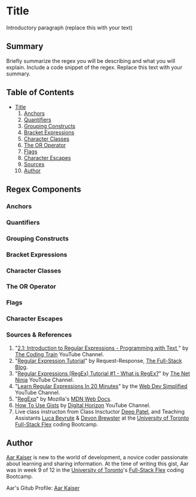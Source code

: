 # Title

Introductory paragraph (replace this with your text)

## Summary

Briefly summarize the regex you will be describing and what you will explain. Include a code snippet of the regex. Replace this text with your summary.

## Table of Contents

- [Title](#title)
    1. [Anchors](#anchors)
    2. [Quantifiers](#quantifiers)
    3. [Grouping Constructs](#grouping-constructs)
    4. [Bracket Expressions](#bracket-expressions)
    5. [Character Classes](#character-classes)
    6. [The OR Operator](#the-or-operator)
    7. [Flags](#flags)
    8. [Character Escapes](#character-escapes)
    9. [Sources](#sources-&-references)
    10. [Author](#author)

## Regex Components

### Anchors

### Quantifiers

### Grouping Constructs

### Bracket Expressions

### Character Classes

### The OR Operator

### Flags

### Character Escapes

### Sources & References
1.  "[2.1: Introduction to Regular Expressions - Programming with Text ](https://www.youtube.com/watch?v=7DG3kCDx53c)" by [The Coding Train](https://www.youtube.com/channel/UCvjgXvBlbQiydffZU7m1_aw) YouTube Channel.
2.  "[Regular Expression Tutorial](https://coding-boot-camp.github.io/full-stack/computer-science/regex-tutorial)" by Request-Response, [The Full-Stack Blog](https://coding-boot-camp.github.io/full-stack/).
3.  "[Regular Expressions (RegEx) Tutorial #1 - What is RegEx?](https://www.youtube.com/watch?v=r6I-Ahc0HB4)" by [The Net Ninja](https://www.youtube.com/channel/UCW5YeuERMmlnqo4oq8vwUpg) YouTube Channel.
4.  "[Learn Regular Expressions In 20 Minutes](https://www.youtube.com/watch?v=rhzKDrUiJVk)" by the [Web Dev Simplified](https://www.youtube.com/channel/UCFbNIlppjAuEX4znoulh0Cw) YouTube Channel.
5.  "[RegExp](https://developer.mozilla.org/en-US/docs/Web/JavaScript/Reference/Global_Objects/RegExp)" by Mozilla's [MDN Web Docs](https://developer.mozilla.org/en-US/).
6.  [How To Use Gists](https://www.youtube.com/watch?v=wc2NlcWjQHw) by [Digital Horizon](https://www.youtube.com/channel/UCTaWTebJrEc4S80GgBnivpw) YouTube Channel.
7.  Live class instructon from Class Insctuctor [Deep Patel](https://github.com/dpat0074), and Teaching Assistants [Luca Beyrute](https://github.com/LHBO19) & [Devon Brewster](https://github.com/D-Brewst) at the [University of Toronto](https://www.utoronto.ca/) [Full-Stack Flex](https://bootcamp.learn.utoronto.ca/) coding Bootcamp.

## Author

[Aar Kaiser](https://github.com/AarKaiser) is new to the world of development, a novice coder passionate about learning and sharing information. At the time of writing this gist, Aar was in week 9 of 12 in the [University of Toronto](https://www.utoronto.ca/)'s [Full-Stack Flex](https://bootcamp.learn.utoronto.ca/) coding Bootcamp.

Aar's Gitub Profile: [Aar Kaiser](https://github.com/AarKaiser)
